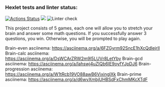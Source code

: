 ### Hexlet tests and linter status:
[![Actions Status](https://github.com/valentmarty/python-project-lvl1/workflows/hexlet-check/badge.svg)](https://github.com/valentmarty/python-project-lvl1/actions)
<a href="https://codeclimate.com/github/codeclimate/codeclimate/maintainability"><img src="https://api.codeclimate.com/v1/badges/a99a88d28ad37a79dbf6/maintainability" /></a>
![Linter check](https://github.com/valentmarty/python-project-lvl1/workflows/flake8-linter-check/badge.svg)

This project consists of 5 games, each one will allow you to stretch your brain and answer some math questions.
If you successfully answer 3 questions, you win. Otherwise, you will be prompted to play again.

Brain-even asciinema:
https://asciinema.org/a/6FZGyrm92SncE1hXcQdlejrIl
Brain-calc asciinema:
https://asciinema.org/a/DsWCArZRW2m9l5LUVr8LetYby
Brain-gcd asciinema:
https://asciinema.org/a/lahswj4uZIQb6IE9oyfYJpDJ6
Brain-progression asciinema:
 https://asciinema.org/a/W1tRcb19VO88awB6VixinglXk
Brain-prime asciinema: 
 https://asciinema.org/a/d6wvXmbjUHBSdFxChmMKcXTdF
